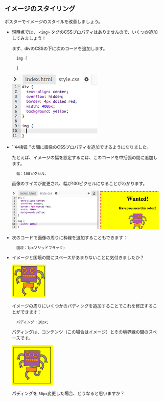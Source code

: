 ## イメージのスタイリング

ポスターでイメージのスタイルを改善しましょう。

+ 現時点では、 `<img>` タグのCSSプロパティはありませんので、いくつか追加してみましょう！
    
    まず、divのCSSの下に次のコードを追加します。
    
        img {
        
        }
        
    
    ![スクリーンショット](images/wanted-img-css.png)

+ ``中括弧 ''の間に画像のCSSプロパティを追加できるようになりました。
    
    たとえば、イメージの幅を設定するには、このコードを中括弧の間に追加します。
    
        幅：100ピクセル。
        
    
    画像のサイズが変更され、幅が100ピクセルになることがわかります。
    
    ![スクリーンショット](images/wanted-img-width.png)

+ 次のコードで画像の周りに枠線を追加することもできます：
    
        国境：1pxソリッドブラック;
        

+ イメージと国境の間にスペースがあまりないことに気付きましたか？
    
    ![スクリーンショット](images/wanted-img-border.png)
    
    イメージの周りにいくつかのパディングを追加することでこれを修正することができます：
    
        パディング：10px;
        
    
    パディングは、コンテンツ（この場合はイメージ）とその境界線の間のスペースです。
    
    ![スクリーンショット](images/wanted-img-padding.png)
    
    パディングを `50px`変更した場合、どうなると思いますか？